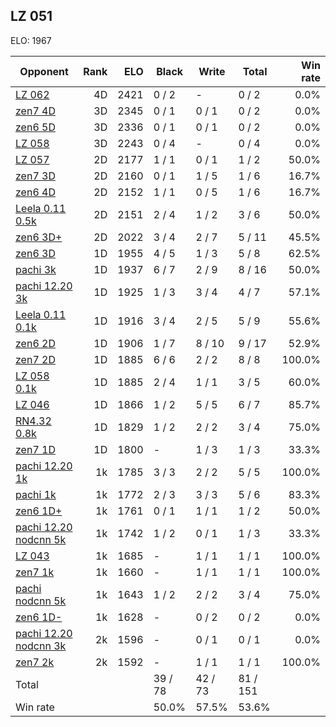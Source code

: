 ## LZ 051 ##

ELO: 1967

Opponent | Rank | ELO | Black | Write | Total | Win rate
---------|-----:|----:|-------|-------|-------|-------:
[LZ 062](LZ%20062.md) | 4D | 2421 | 0 / 2 | - | 0 / 2 | 0.0%
[zen7 4D](zen7%204D.md) | 3D | 2345 | 0 / 1 | 0 / 1 | 0 / 2 | 0.0%
[zen6 5D](zen6%205D.md) | 3D | 2336 | 0 / 1 | 0 / 1 | 0 / 2 | 0.0%
[LZ 058](LZ%20058.md) | 3D | 2243 | 0 / 4 | - | 0 / 4 | 0.0%
[LZ 057](LZ%20057.md) | 2D | 2177 | 1 / 1 | 0 / 1 | 1 / 2 | 50.0%
[zen7 3D](zen7%203D.md) | 2D | 2160 | 0 / 1 | 1 / 5 | 1 / 6 | 16.7%
[zen6 4D](zen6%204D.md) | 2D | 2152 | 1 / 1 | 0 / 5 | 1 / 6 | 16.7%
[Leela 0.11 0.5k](Leela%200.11%200.5k.md) | 2D | 2151 | 2 / 4 | 1 / 2 | 3 / 6 | 50.0%
[zen6 3D+](zen6%203D+.md) | 2D | 2022 | 3 / 4 | 2 / 7 | 5 / 11 | 45.5%
[zen6 3D](zen6%203D.md) | 1D | 1955 | 4 / 5 | 1 / 3 | 5 / 8 | 62.5%
[pachi 3k](pachi%203k.md) | 1D | 1937 | 6 / 7 | 2 / 9 | 8 / 16 | 50.0%
[pachi 12.20 3k](pachi%2012.20%203k.md) | 1D | 1925 | 1 / 3 | 3 / 4 | 4 / 7 | 57.1%
[Leela 0.11 0.1k](Leela%200.11%200.1k.md) | 1D | 1916 | 3 / 4 | 2 / 5 | 5 / 9 | 55.6%
[zen6 2D](zen6%202D.md) | 1D | 1906 | 1 / 7 | 8 / 10 | 9 / 17 | 52.9%
[zen7 2D](zen7%202D.md) | 1D | 1885 | 6 / 6 | 2 / 2 | 8 / 8 | 100.0%
[LZ 058 0.1k](LZ%20058%200.1k.md) | 1D | 1885 | 2 / 4 | 1 / 1 | 3 / 5 | 60.0%
[LZ 046](LZ%20046.md) | 1D | 1866 | 1 / 2 | 5 / 5 | 6 / 7 | 85.7%
[RN4.32 0.8k](RN4.32%200.8k.md) | 1D | 1829 | 1 / 2 | 2 / 2 | 3 / 4 | 75.0%
[zen7 1D](zen7%201D.md) | 1D | 1800 | - | 1 / 3 | 1 / 3 | 33.3%
[pachi 12.20 1k](pachi%2012.20%201k.md) | 1k | 1785 | 3 / 3 | 2 / 2 | 5 / 5 | 100.0%
[pachi 1k](pachi%201k.md) | 1k | 1772 | 2 / 3 | 3 / 3 | 5 / 6 | 83.3%
[zen6 1D+](zen6%201D+.md) | 1k | 1761 | 0 / 1 | 1 / 1 | 1 / 2 | 50.0%
[pachi 12.20 nodcnn 5k](pachi%2012.20%20nodcnn%205k.md) | 1k | 1742 | 1 / 2 | 0 / 1 | 1 / 3 | 33.3%
[LZ 043](LZ%20043.md) | 1k | 1685 | - | 1 / 1 | 1 / 1 | 100.0%
[zen7 1k](zen7%201k.md) | 1k | 1660 | - | 1 / 1 | 1 / 1 | 100.0%
[pachi nodcnn 5k](pachi%20nodcnn%205k.md) | 1k | 1643 | 1 / 2 | 2 / 2 | 3 / 4 | 75.0%
[zen6 1D-](zen6%201D-.md) | 1k | 1628 | - | 0 / 2 | 0 / 2 | 0.0%
[pachi 12.20 nodcnn 3k](pachi%2012.20%20nodcnn%203k.md) | 2k | 1596 | - | 0 / 1 | 0 / 1 | 0.0%
[zen7 2k](zen7%202k.md) | 2k | 1592 | - | 1 / 1 | 1 / 1 | 100.0%
Total | | | 39 / 78 | 42 / 73 | 81 / 151 | 
Win rate| | | 50.0% | 57.5% | 53.6% | 
